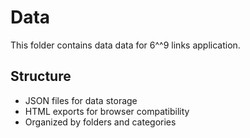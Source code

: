 # Data

This folder contains data data for 6^^9 links application.

## Structure
- JSON files for data storage
- HTML exports for browser compatibility
- Organized by folders and categories
